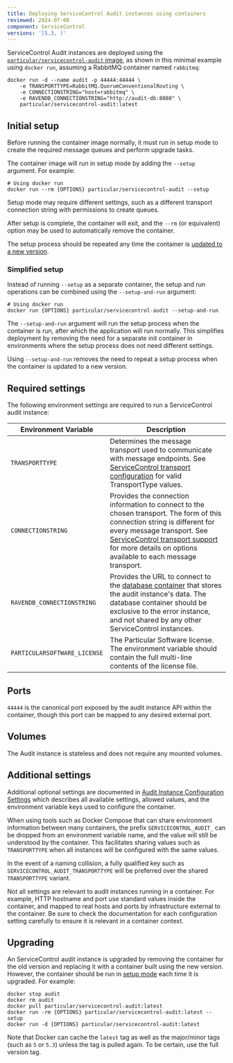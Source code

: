 ```yaml
---
title: Deploying ServiceControl Audit instances using containers
reviewed: 2024-07-08
component: ServiceControl
versions: '[5.3, )'
---
```


ServiceControl Audit instances are deployed using the [`particular/servicecontrol-audit` image](https://hub.docker.com/r/particular/servicecontrol-audit), as shown in this minimal example using `docker run`, assuming a RabbitMQ container named `rabbitmq`:

```shell
docker run -d --name audit -p 44444:44444 \
    -e TRANSPORTTYPE=RabbitMQ.QuorumConventionalRouting \
    -e CONNECTIONSTRING="host=rabbitmq" \
    -e RAVENDB_CONNECTIONSTRING="http://audit-db:8080" \
    particular/servicecontrol-audit:latest
```
## Initial setup

Before running the container image normally, it must run in setup mode to create the required message queues and perform upgrade tasks.

The container image will run in setup mode by adding the `--setup` argument. For example:

```shell
# Using docker run
docker run --rm {OPTIONS} particular/servicecontrol-audit --setup
```

Setup mode may require different settings, such as a different transport connection string with permissions to create queues.

After setup is complete, the container will exit, and the `--rm` (or equivalent) option may be used to automatically remove the container.

The setup process should be repeated any time the container is [updated to a new version](#upgrading).

### Simplified setup

Instead of running `--setup` as a separate container, the setup and run operations can be combined using the `--setup-and-run` argument:

```shell
# Using docker run
docker run {OPTIONS} particular/servicecontrol-audit --setup-and-run
```

The `--setup-and-run` argument will run the setup process when the container is run, after which the application will run normally. This simplifies deployment by removing the need for a separate init container in environments where the setup process does not need different settings.

Using `--setup-and-run` removes the need to repeat a setup process when the container is updated to a new version.

## Required settings

The following environment settings are required to run a ServiceControl audit instance:

| Environment Variable | Description |
|-|-|
| `TRANSPORTTYPE` | Determines the message transport used to communicate with message endpoints. See [ServiceControl transport configuration](/servicecontrol/transports.md) for valid TransportType values. |
| `CONNECTIONSTRING` | Provides the connection information to connect to the chosen transport. The form of this connection string is different for every message transport. See [ServiceControl transport support](/servicecontrol/transports.md) for more details on options available to each message transport. |
| `RAVENDB_CONNECTIONSTRING` | Provides the URL to connect to the [database container](/servicecontrol/ravendb/containers.md) that stores the audit instance's data. The database container should be exclusive to the error instance, and not shared by any other ServiceControl instances. |
| `PARTICULARSOFTWARE_LICENSE` | The Particular Software license. The environment variable should contain the full multi-line contents of the license file. |

## Ports

`44444` is the canonical port exposed by the audit instance API within the container, though this port can be mapped to any desired external port.

## Volumes

The Audit instance is stateless and does not require any mounted volumes.

## Additional settings

Additional optional settings are documented in [Audit Instance Configuration Settings](/servicecontrol/audit-instances/configuration.md) which describes all available settings, allowed values, and the environment variable keys used to configure the container.

When using tools such as Docker Compose that can share environment information between many containers, the prefix `SERVICECONTROL_AUDIT_` can be dropped from an environment variable name, and the value will still be understood by the container. This facilitates sharing values such as `TRANSPORTTYPE` when all instances will be configured with the same values.

In the event of a naming collision, a fully qualified key such as `SERVICECONTROL_AUDIT_TRANSPORTTYPE` will be preferred over the shared `TRANSPORTTYPE` variant.

Not all settings are relevant to audit instances running in a container. For example, HTTP hostname and port use standard values inside the container, and mapped to real hosts and ports by infrastructure external to the container. Be sure to check the documentation for each configuration setting carefully to ensure it is relevant in a container context.

## Upgrading

An ServiceControl audit instance is upgraded by removing the container for the old version and replacing it with a container built using the new version. However, the container should be run in [setup mode](#initial-setup) each time it is upgraded. For example:

```shell
docker stop audit
docker rm audit
docker pull particular/servicecontrol-audit:latest
docker run -rm {OPTIONS} particular/servicecontrol-audit:latest --setup
docker run -d {OPTIONS} particular/servicecontrol-audit:latest
```

Note that Docker can cache the `latest` tag as well as the major/minor tags (such as `5` or `5.3`) unless the tag is pulled again. To be certain, use the full version tag.